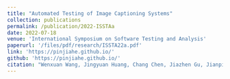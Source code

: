 ```yaml
---
title: "Automated Testing of Image Captioning Systems"
collection: publications
permalink: /publication/2022-ISSTAa
date: 2022-07-18
venue: 'International Symposium on Software Testing and Analysis'
paperurl: '/files/pdf/research/ISSTA22a.pdf'
link: 'https://pinjiahe.github.io/'
github: 'https://pinjiahe.github.io/'
citation: "Wenxuan Wang, Jingyuan Huang, Chang Chen, Jiazhen Gu, Jianping Zhang, Weibin Wu, Pinjia He*, Michael R. Lyu. <br><i>ISSTA'23: International Symposium on Software Testing and Analysis</i>"
---
```

